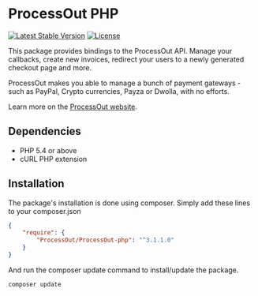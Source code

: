 ProcessOut PHP
==============

[![Latest Stable Version](https://poser.pugx.org/processout/processout-php/v/stable)](https://packagist.org/packages/processout/processout-php)
[![License](https://poser.pugx.org/processout/processout-php/license)](https://packagist.org/packages/processout/processout-php)

This package provides bindings to the ProcessOut API. Manage your callbacks, create new invoices, redirect your users to a newly generated checkout page and more. 

ProcessOut makes you able to manage a bunch of payment gateways - such as PayPal, Crypto currencies, Payza or Dwolla, with no efforts. 

Learn more on the [ProcessOut website](https://www.processout.com).

Dependencies
------------

* PHP 5.4 or above
* cURL PHP extension

Installation
------------

The package's installation is done using composer. Simply add these lines to your composer.json

``` json
{
    "require": {
        "ProcessOut/ProcessOut-php": "^3.1.1.0"
    }
}
```

And run the composer update command to install/update the package.

``` sh
composer update
```
